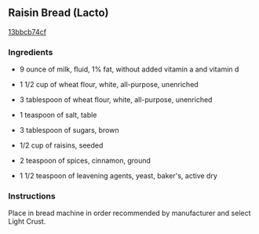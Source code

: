 ## Raisin Bread (Lacto)

[13bbcb74cf](https://recipeland.com/recipe/v/raisin-bread-lacto-35370)

### Ingredients

 - 9 ounce of milk, fluid, 1% fat, without added vitamin a and vitamin d

 - 1 1/2 cup of wheat flour, white, all-purpose, unenriched

 - 3 tablespoon of wheat flour, white, all-purpose, unenriched

 - 1 teaspoon of salt, table

 - 3 tablespoon of sugars, brown

 - 1/2 cup of raisins, seeded

 - 2 teaspoon of spices, cinnamon, ground

 - 1 1/2 teaspoon of leavening agents, yeast, baker's, active dry

### Instructions

Place in bread machine in order recommended by manufacturer and select Light Crust.